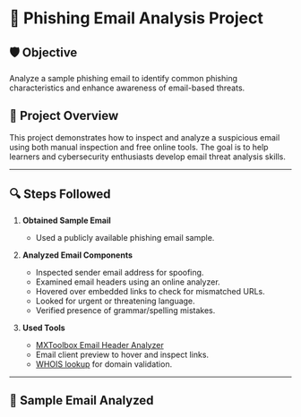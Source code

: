 # 📧 Phishing Email Analysis Project

## 🛡️ Objective
Analyze a sample phishing email to identify common phishing characteristics and enhance awareness of email-based threats.

## 📂 Project Overview
This project demonstrates how to inspect and analyze a suspicious email using both manual inspection and free online tools. 
The goal is to help learners and cybersecurity enthusiasts develop email threat analysis skills.

---

## 🔍 Steps Followed

1. **Obtained Sample Email**
   - Used a publicly available phishing email sample.

2. **Analyzed Email Components**
   - Inspected sender email address for spoofing.
   - Examined email headers using an online analyzer.
   - Hovered over embedded links to check for mismatched URLs.
   - Looked for urgent or threatening language.
   - Verified presence of grammar/spelling mistakes.

3. **Used Tools**
   - [MXToolbox Email Header Analyzer](https://mxtoolbox.com/EmailHeaders.aspx)
   - Email client preview to hover and inspect links.
   - [WHOIS lookup](https://who.is) for domain validation.

---

## 📝 Sample Email Analyzed 

